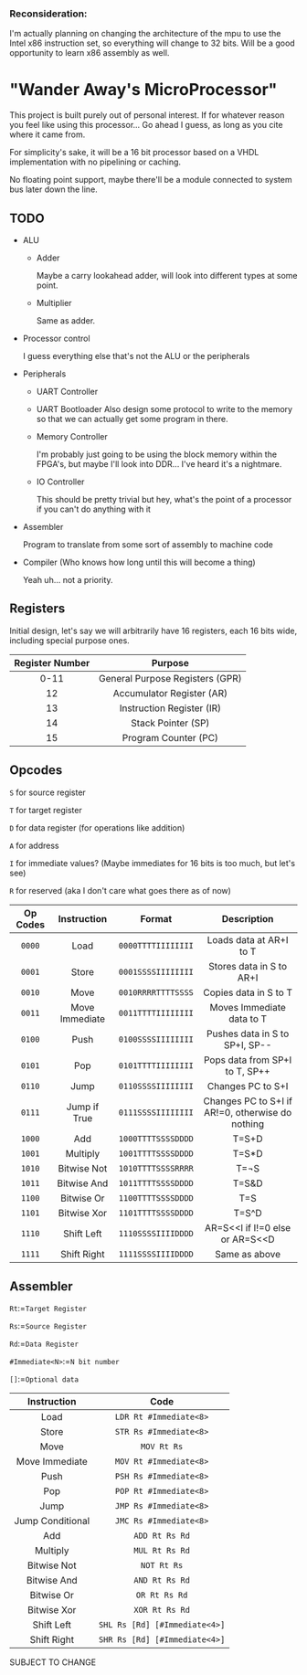 ### Reconsideration: 
I'm actually planning on changing the architecture of the mpu to use the Intel x86 instruction set, so everything will change to 32 bits. Will be a good opportunity to learn x86 assembly as well. 

# "Wander Away's MicroProcessor"
This project is built purely out of personal interest. If for whatever reason you feel like using this processor... Go ahead I guess, as long as you cite where it came from. 

For simplicity's sake, it will be a 16 bit processor based on a VHDL implementation with no pipelining or caching. 

No floating point support, maybe there'll be a module connected to system bus later down the line. 

## TODO 
* ALU 
  * Adder
  
    Maybe a carry lookahead adder, will look into different types at some point. 
  * Multiplier
  
    Same as adder. 
* Processor control

  I guess everything else that's not the ALU or the peripherals 
  
* Peripherals 
  * UART Controller 
  
  * UART Bootloader 
    Also design some protocol to write to the memory so that we can actually get some program in there. 
  
  * Memory Controller 
  
    I'm probably just going to be using the block memory within the FPGA's, but maybe I'll look into DDR... I've heard it's a nightmare.
    
  * IO Controller 
  
    This should be pretty trivial but hey, what's the point of a processor if you can't do anything with it 
  
* Assembler 
  
  Program to translate from some sort of assembly to machine code 

* Compiler (Who knows how long until this will become a thing) 
  
  Yeah uh... not a priority. 
  
## Registers 
Initial design, let's say we will arbitrarily have 16 registers, each 16 bits wide, including special purpose ones. 

| Register Number | Purpose | 
|:-:|:-:|
| 0-11 | General Purpose Registers (GPR) |
| 12 | Accumulator Register (AR) | 
| 13 | Instruction Register (IR) | 
| 14 | Stack Pointer (SP) | 
| 15 | Program Counter (PC) |

## Opcodes
`S` for source register

`T` for target register 

`D` for data register (for operations like addition) 
  
`A` for address 

`I` for immediate values? (Maybe immediates for 16 bits is too much, but let's see)

`R` for reserved (aka I don't care what goes there as of now)


| Op Codes | Instruction | Format | Description | 
|:--------:|:-----------:|:------:|:-:|
| `0000` | Load           | `0000TTTTIIIIIIII` | Loads data at AR+I to T |
| `0001` | Store          | `0001SSSSIIIIIIII` | Stores data in S to AR+I |
| `0010` | Move           | `0010RRRRTTTTSSSS` | Copies data in S to T |
| `0011` | Move Immediate | `0011TTTTIIIIIIII` | Moves Immediate data to T | 
| `0100` | Push           | `0100SSSSIIIIIIII` | Pushes data in S to SP+I, SP-- |
| `0101` | Pop            | `0101TTTTIIIIIIII` | Pops data from SP+I to T, SP++ | 
| `0110` | Jump           | `0110SSSSIIIIIIII` | Changes PC to S+I | 
| `0111` | Jump if True   | `0111SSSSIIIIIIII` | Changes PC to S+I if AR!=0, otherwise do nothing | 
| `1000` | Add            | `1000TTTTSSSSDDDD` | T=S+D | 
| `1001` | Multiply       | `1001TTTTSSSSDDDD` | T=S*D | 
| `1010` | Bitwise Not    | `1010TTTTSSSSRRRR` | T=¬S  |
| `1011` | Bitwise And    | `1011TTTTSSSSDDDD` | T=S&D | 
| `1100` | Bitwise Or     | `1100TTTTSSSSDDDD` | T=S|D |
| `1101` | Bitwise Xor    | `1101TTTTSSSSDDDD` | T=S^D | 
| `1110` | Shift Left     | `1110SSSSIIIIDDDD` | AR=S<<I if I!=0 else or AR=S<<D | 
| `1111` | Shift Right    | `1111SSSSIIIIDDDD` | Same as above | 

## Assembler
`Rt`:=`Target Register`

`Rs`:=`Source Register`

`Rd`:=`Data Register`

`#Immediate<N>`:=`N bit number`

`[]`:=`Optional data`

| Instruction | Code |
|:-----------:|:------:|
| Load | `LDR Rt #Immediate<8>` |
| Store | `STR Rs #Immediate<8>` |
| Move | `MOV Rt Rs` |
| Move Immediate | `MOV Rt #Immediate<8>` |
| Push | `PSH Rs #Immediate<8>` |
| Pop | `POP Rt #Immediate<8>` |
| Jump | `JMP Rs #Immediate<8>` |
| Jump Conditional | `JMC Rs #Immediate<8>` |
| Add | `ADD Rt Rs Rd` |
| Multiply | `MUL Rt Rs Rd` |
| Bitwise Not | `NOT Rt Rs` |
| Bitwise And | `AND Rt Rs Rd` |
| Bitwise Or | `OR Rt Rs Rd` |
| Bitwise Xor | `XOR Rt Rs Rd` |
| Shift Left | `SHL Rs [Rd] [#Immediate<4>]` |
| Shift Right | `SHR Rs [Rd] [#Immediate<4>]` |


SUBJECT TO CHANGE
